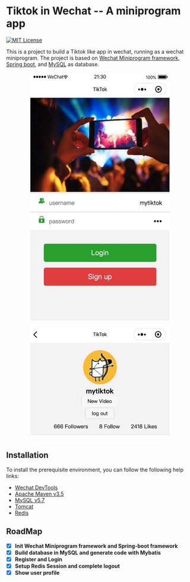 # Tiktok in Wechat -- A miniprogram app

[![MIT License](https://img.shields.io/github/license/Yukinichi/tiktok-in-wechat)](https://github.com/Yukinichi/tiktok-in-wechat/blob/master/LICENSE)

This is a project to build a Tiktok like app in wechat, running as a wechat miniprogram. The project is based on [Wechat Miniprogram framework](https://developers.weixin.qq.com/miniprogram/en/dev/framework/), [Spring boot](https://spring.io/projects/spring-boot), and [MySQL](https://www.mysql.com/) as database.


<p align="center">
  <img src="images/login.jpg" width="375" height="667">
</p>

<p align="center">
  <img src="images/me.jpg" width="375" height="300">
</p>

## Installation

To install the prerequisite environment, you can follow the following help links:

* [Wechat DevTools](https://developers.weixin.qq.com/miniprogram/en/dev/devtools/download.html)
* [Apache Maven v3.5](https://maven.apache.org/install.html)
* [MySQL v5.7](https://www.mysql.com/downloads/)
* [Tomcat](https://tomcat.apache.org/whichversion.html)
* [Redis](https://redis.io/)

## RoadMap
- [x] **Init Wechat Miniprogram framework and Spring-boot framework**  
- [x] **Build database in MySQL and generate code with Mybatis**
- [x] **Register and Login** 
- [x] **Setup Redis Session and complete logout**
- [x] **Show user profile**